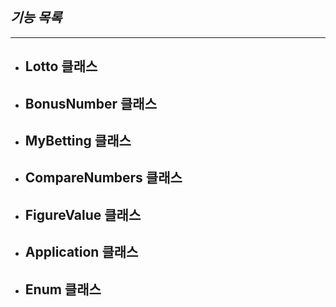 ## ***기능 목록***

---

- **Lotto 클래스**
  - 

- **BonusNumber 클래스**
  - 

- **MyBetting 클래스**
  - 

- **CompareNumbers 클래스**
  - 

- **FigureValue 클래스** 
  -

- **Application 클래스**
  - 

- **Enum 클래스**
  - 
